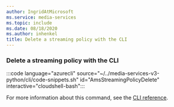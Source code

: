 ```yaml
---
author: IngridAtMicrosoft
ms.service: media-services
ms.topic: include
ms.date: 08/18/2020
ms.author: inhenkel
title: Delete a streaming policy with the CLI
---
```


### Delete a streaming policy with the CLI

:::code language="azurecli" source="~/../media-services-v3-python/cli/code-snippets.sh" id="AmsStreamingPolicyDelete" interactive="cloudshell-bash":::

For more information about this command, see the [CLI reference](/cli/azure/ams/streaming-policy?view=azure-cli-latest&preserve-view=true#az-ams-streaming-policy-delete).
